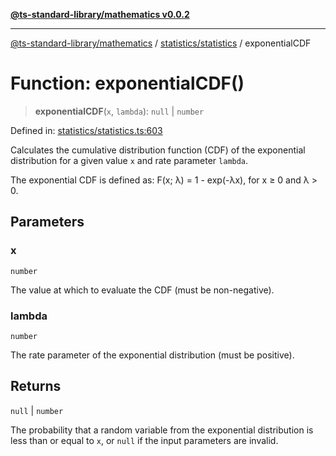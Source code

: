 [**@ts-standard-library/mathematics v0.0.2**](../../../README.md)

***

[@ts-standard-library/mathematics](../../../README.md) / [statistics/statistics](../README.md) / exponentialCDF

# Function: exponentialCDF()

> **exponentialCDF**(`x`, `lambda`): `null` \| `number`

Defined in: [statistics/statistics.ts:603](https://github.com/gabaudette/ts-stdlib/blob/725aff52e6f28b9942b278b955914b3ace9f325c/packages/mathematics/src/statistics/statistics.ts#L603)

Calculates the cumulative distribution function (CDF) of the exponential distribution
for a given value `x` and rate parameter `lambda`.

The exponential CDF is defined as: F(x; λ) = 1 - exp(-λx), for x ≥ 0 and λ > 0.

## Parameters

### x

`number`

The value at which to evaluate the CDF (must be non-negative).

### lambda

`number`

The rate parameter of the exponential distribution (must be positive).

## Returns

`null` \| `number`

The probability that a random variable from the exponential distribution is less than or equal to `x`,
         or `null` if the input parameters are invalid.
